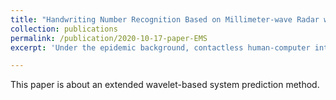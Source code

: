 ```yaml
---
title: "Handwriting Number Recognition Based on Millimeter-wave Radar with Dual-view Feature Fusion Network"
collection: publications
permalink: /publication/2020-10-17-paper-EMS
excerpt: 'Under the epidemic background, contactless human-computer interaction has great application prospects in the medical and health field. Among them, gesture recognition is a research hotspot in non-contact instrument control. To improve the robustness and efficiency of gesture recognition, this paper proposes a method to realize gesture digital recognition based on dual-view sequence feature fusion of millimeter wave radar. Firstly, time series echo data of millimeter-wave radar gesture numbers 0-9 from frontal and lateral perspectives are collected synchronously. Secondly, Data-sets from different perspectives are preprocessed by implementing clutter suppression and data compression. Furthermore, the Attention Dual View Fusion Network (ADVFNet) embedded with temporal Attention mechanism is constructed based on the intrinsic correlation of temporal features. Finally, using the collected data-set, the proposed network could be trained, and time-series feature fusion and gesture digital recognition could be completed. Experimental results show that the recognition accuracy of the proposed method on the actual radar data-set is over 95%, where it has faster network convergence, and better model generalization ability, compared with the existing methods. Moreover, the method could provide a new idea for the follow-up human-computer interaction of millimeter-wave radar.'

---
```

This paper is about an extended wavelet-based system prediction method.

